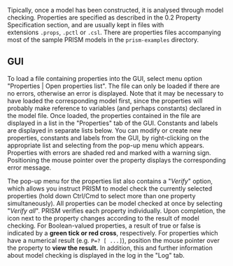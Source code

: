 Tipically, once a model has been constructed, it is analysed through model checking. Properties are specified as described in the 0.2 Property Specification section, and are usually kept in files with extensions `.props`, `.pctl` or `.csl`. There are properties files accompanying most of the sample PRISM models in the `prism-examples` directory.

## GUI

To load a file containing properties into the GUI, select menu option "Properties | Open properties list". The file can only be loaded if there are no errors, otherwise an error is displayed. Note that it may be necessary to have loaded the corresponding model first, since the properties will probably make reference to variables (and perhaps constants) declared in the model file. Once loaded, the properties contained in the file are displayed in a list in the "Properties" tab of the GUI. Constants and labels are displayed in separate lists below. You can modify or create new properties, constants and labels from the GUI, by right-clicking on the appropriate list and selecting from the pop-up menu which appears. Properties with errors are shaded red and marked with a warning sign. Positioning the mouse pointer over the property displays the corresponding error message.

The pop-up menu for the properties list also contains a "*Verify*" option, which allows you instruct PRISM to model check the currently selected properties (hold down Ctrl/Cmd to select more than one property simultaneously). All properties can be model checked at once by selecting "*Verify all*". PRISM verifies each property individually. Upon completion, the icon next to the property changes according to the result of model checking. For Boolean-valued properties, a result of true or false is indicated by a **green tick or red cross**, respectively. For properties which have a numerical result (e.g. `P=? [ ...]`), position the mouse pointer over the property to **view the result.** In addition, this and further information about model checking is displayed in the log in the "Log" tab.